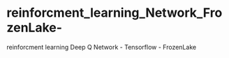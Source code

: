 # reinforcment_learning_Network_FrozenLake-
reinforcment learning Deep Q Network - Tensorflow - FrozenLake
